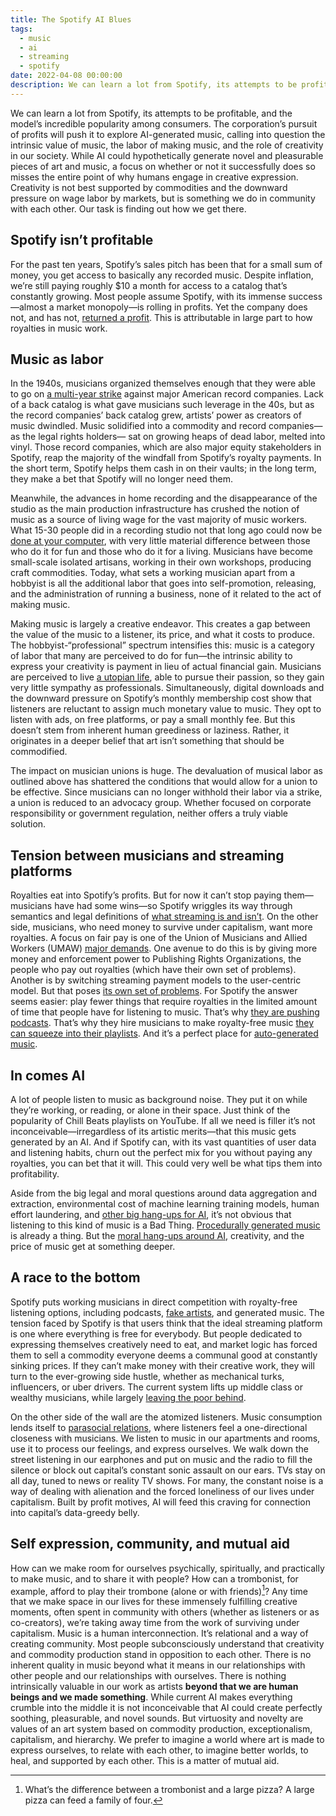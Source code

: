 ```yaml
---
title: The Spotify AI Blues
tags:
  - music
  - ai
  - streaming
  - spotify
date: 2022-04-08 00:00:00
description: We can learn a lot from Spotify, its attempts to be profitable, and the model’s incredible popularity among consumers. The corporation’s pursuit of profits will push it to explore AI-generated music, calling into question the intrinsic value of music, the labor of making music, and the role of creativity in our society. While AI could hypothetically generate novel and pleasurable pieces of art and music, a focus on whether or not it successfully does so misses the entire point of why humans engage in creative expression. Creativity is not best supported by commodities and the downward pressure on wage labor by markets, but is something we do in community with each other. Our task is finding out how we get there.
---
```


We can learn a lot from Spotify, its attempts to be profitable, and the model’s incredible popularity among consumers. The corporation’s pursuit of profits will push it to explore AI-generated music, calling into question the intrinsic value of music, the labor of making music, and the role of creativity in our society. While AI could hypothetically generate novel and pleasurable pieces of art and music, a focus on whether or not it successfully does so misses the entire point of why humans engage in creative expression. Creativity is not best supported by commodities and the downward pressure on wage labor by markets, but is something we do in community with each other. Our task is finding out how we get there.

## Spotify isn’t profitable

For the past ten years, Spotify’s sales pitch has been that for a small sum of money, you get access to basically any recorded music. Despite inflation, we’re still paying roughly $10 a month for access to a catalog that’s constantly growing. Most people assume Spotify, with its immense success—almost a market monopoly—is rolling in profits. Yet the company does not, and has not, [returned a profit](https://www.statista.com/statistics/244990/spotifys-revenue-and-net-income/). This is attributable in large part to how royalties in music work.

## Music as labor

In the 1940s, musicians organized themselves enough that they were able to go on [a multi-year strike](https://en.wikipedia.org/wiki/1942%E2%80%931944_musicians%27_strike) against major American record companies. Lack of a back catalog is what gave musicians such leverage in the 40s, but as the record companies’ back catalog grew, artists’ power as creators of music dwindled. Music solidified into a commodity and record companies—as the legal rights holders— sat on growing heaps of dead labor, melted into vinyl. Those record companies, which are also major equity stakeholders in Spotify, reap the majority of the windfall from Spotify’s royalty payments. In the short term, Spotify helps them cash in on their vaults; in the long term, they make a bet that Spotify will no longer need them.

Meanwhile, the advances in home recording and the disappearance of the studio as the main production infrastructure has crushed the notion of music as a source of living wage for the vast majority of music workers. What 15-30 people did in a recording studio not that long ago could now be [done at your computer](https://twitter.com/dada_drummer/status/1637850119595868160), with very little material difference between those who do it for fun and those who do it for a living. Musicians have become small-scale isolated artisans, working in their own workshops, producing craft commodities. Today, what sets a working musician apart from a hobbyist is all the additional labor that goes into self-promotion, releasing, and the administration of running a business, none of it related to the act of making music.

Making music is largely a creative endeavor. This creates a gap between the value of the music to a listener, its price, and what it costs to produce. The hobbyist-“professional” spectrum intensifies this: music is a category of labor that many are perceived to do for fun—the intrinsic ability to express your creativity is payment in lieu of actual financial gain. Musicians are perceived to live [a utopian life](https://www.e-flux.com/journal/104/298663/another-art-world-part-2-utopia-of-freedom-as-a-market-value/), able to pursue their passion, so they gain very little sympathy as professionals. Simultaneously, digital downloads and the downward pressure on Spotify’s monthly membership cost show that listeners are reluctant to assign much monetary value to music. They opt to listen with ads, on free platforms, or pay a small monthly fee. But this doesn’t stem from inherent human greediness or laziness. Rather, it originates in a deeper belief that art isn’t something that should be commodified.

The impact on musician unions is huge. The devaluation of musical labor as outlined above has shattered the conditions that would allow for a union to be effective. Since musicians can no longer withhold their labor via a strike, a union is reduced to an advocacy group. Whether focused on corporate responsibility or government regulation, neither offers a truly viable solution.

## Tension between musicians and streaming platforms

Royalties eat into Spotify’s profits. But for now it can’t stop paying them—musicians have had some wins—so Spotify wriggles its way through semantics and legal definitions of [what streaming is and isn’t](https://dadadrummer.substack.com/p/what-is-a-stream-anyway). On the other side, musicians, who need money to survive under capitalism, want more royalties. A focus on fair pay is one of the Union of Musicians and Allied Workers (UMAW) [major demands](https://www.unionofmusicians.org/justice-at-spotify). One avenue to do this is by giving more money and enforcement power to Publishing Rights Organizations, the people who pay out royalties (which have their own set of problems). Another is by switching streaming payment models to the user-centric model. But that poses [its own set of problems](https://cnm.fr/en/studies/impact-of-online-music-streaming-services-adopting-the-ucps/). For Spotify the answer seems easier: play fewer things that require royalties in the limited amount of time that people have for listening to music. That’s why [they are pushing podcasts](https://www.daveedwards.co/writing/streamings-endgame/). That’s why they hire musicians to make royalty-free music [they can squeeze into their playlists](https://www.ecoustics.com/articles/fake-artists-problem/). And it’s a perfect place for [auto-generated music](https://jaimebrooks.substack.com/p/this-is-what-youll-pay-for).

## In comes AI

A lot of people listen to music as background noise. They put it on while they’re working, or reading, or alone in their space. Just think of the popularity of Chill Beats playlists on YouTube. If all we need is filler it’s not inconceivable—irregardless of its artistic merits—that this music gets generated by an AI. And if Spotify can, with its vast quantities of user data and listening habits, churn out the perfect mix for you without paying any royalties, you can bet that it will. This could very well be what tips them into profitability.

Aside from the big legal and moral questions around data aggregation and extraction, environmental cost of machine learning training models, human effort laundering, and [other big hang-ups for AI](https://znetwork.org/znetarticle/artificial-intelligence-friend-or-foe/), it’s not obvious that listening to this kind of music is a Bad Thing. [Procedurally generated music](https://generativemusic.com/) is already a thing. But the [moral hang-ups around AI](https://www.nytimes.com/2023/03/08/opinion/noam-chomsky-chatgpt-ai.html?unlocked_article_code=VXCTZTvo1ciEezRj03GpuxI_VBzbfJfnKm7xAFOclqwZ0YVDusZu36Dc5r9r8meS8vG7CXxT2dvTGxlnjy2dLBITWw3hFJl7xaNw0F0TBr5QPqvGnRXmvje-kFpwXFDTAAeBXMo6JaAOjbcIXDHMNLyZpofAF2F05CyE1Ftxa0IWUg1Xfy13Rmh3J-pHOpRvsChDrH5A4HnYR7nHaNhMmm4bkANBL4t4iOvSxH00McOfT3ugee81pLZOcLgCqS_OFWt9ZP3QXCn3T7EqJ1uTIX8ewPmqz0iegh_gOz89X8qSatynTX_OGaqBzRlSFaNuyxKgPYqNpggNj2mtRyR__cY&smid=url-share), creativity, and the price of music get at something deeper.

## A race to the bottom

Spotify puts working musicians in direct competition with royalty-free listening options, including podcasts, [fake artists](https://www.ecoustics.com/articles/fake-artists-problem/), and generated music. The tension faced by Spotify is that users think that the ideal streaming platform is one where everything is free for everybody. But people dedicated to expressing themselves creatively need to eat, and market logic has forced them to sell a commodity everyone deems a communal good at constantly sinking prices. If they can’t make money with their creative work, they will turn to the ever-growing side hustle, whether as mechanical turks, influencers, or uber drivers. The current system lifts up middle class or wealthy musicians, while largely [leaving the poor behind](https://www.theguardian.com/culture/2022/dec/10/huge-decline-working-class-people-arts-reflects-society).

On the other side of the wall are the atomized listeners. Music consumption lends itself to [parasocial relations](https://en.wikipedia.org/wiki/Parasocial_interaction), where listeners feel a one-directional closeness with musicians. We listen to music in our apartments and rooms, use it to process our feelings, and express ourselves. We walk down the street listening in our earphones and put on music and the radio to fill the silence or block out capital’s constant sonic assault on our ears. TVs stay on all day, tuned to news or reality TV shows. For many, the constant noise is a way of dealing with alienation and the forced loneliness of our lives under capitalism. Built by profit motives, AI will feed this craving for connection into capital’s data-greedy belly.

## Self expression, community, and mutual aid

How can we make room for ourselves psychically, spiritually, and practically to make music, and to share it with people? How can a trombonist, for example, afford to play their trombone (alone or with friends)[^1]? Any time that we make space in our lives for these immensely fulfilling creative moments, often spent in community with others (whether as listeners or as co-creators), we’re taking away time from the work of surviving under capitalism. Music is a human interconnection. It’s relational and a way of creating community. Most people subconsciously understand that creativity and commodity production stand in opposition to each other. There is no inherent quality in music beyond what it means in our relationships with other people and our relationships with ourselves. There is nothing intrinsically valuable in our work as artists **beyond that we are human beings and we made something**. While current AI makes everything crumble into the middle it is not inconceivable that AI could create perfectly soothing, pleasurable, and novel sounds. But virtuosity and novelty are values of an art system based on commodity production, exceptionalism, capitalism, and hierarchy. We prefer to imagine a world where art is made to express ourselves, to relate with each other, to imagine better worlds, to heal, and supported by each other. This is a matter of mutual aid.

[^1]: What’s the difference between a trombonist and a large pizza? A large pizza can feed a family of four.
